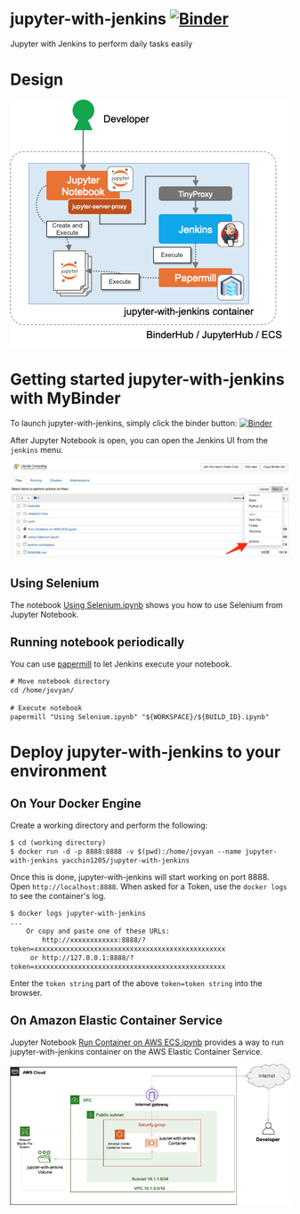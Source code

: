 # jupyter-with-jenkins [![Binder](https://mybinder.org/badge_logo.svg)](https://mybinder.org/v2/gh/yacchin1205/jupyter-with-jenkins/master?urlpath=tree)
Jupyter with Jenkins to perform daily tasks easily

# Design

![Design](images/design.png)

# Getting started jupyter-with-jenkins with MyBinder

To launch jupyter-with-jenkins, simply click the binder button:
[![Binder](https://mybinder.org/badge_logo.svg)](https://mybinder.org/v2/gh/yacchin1205/jupyter-with-jenkins/master?urlpath=tree)

After Jupyter Notebook is open, you can open the Jenkins UI from the `jenkins` menu.

![jenkins button](images/jenkins.png)

## Using Selenium

The notebook [Using Selenium.ipynb](Using%20Selenium.ipynb) shows you how to use Selenium from Jupyter Notebook.

## Running notebook periodically

You can use [papermill](https://github.com/nteract/papermill) to let Jenkins execute your notebook.

```
# Move notebook directory
cd /home/jovyan/

# Execute notebook
papermill "Using Selenium.ipynb" "${WORKSPACE}/${BUILD_ID}.ipynb"
```

# Deploy jupyter-with-jenkins to your environment

## On Your Docker Engine

Create a working directory and perform the following:

```
$ cd (working directory)
$ docker run -d -p 8888:8888 -v $(pwd):/home/jovyan --name jupyter-with-jenkins yacchin1205/jupyter-with-jenkins
```

Once this is done, jupyter-with-jenkins will start working on port 8888. Open `http://localhost:8888`.
When asked for a Token, use the `docker logs` to see the container's log.

```
$ docker logs jupyter-with-jenkins
...
    Or copy and paste one of these URLs:
        http://xxxxxxxxxxxx:8888/?token=xxxxxxxxxxxxxxxxxxxxxxxxxxxxxxxxxxxxxxxxxxxxxxxx
     or http://127.0.0.1:8888/?token=xxxxxxxxxxxxxxxxxxxxxxxxxxxxxxxxxxxxxxxxxxxxxxxx
```

Enter the `token string` part of the above `token=token string` into the browser.


## On Amazon Elastic Container Service

Jupyter Notebook [Run Container on AWS ECS.ipynb](Run%20Container%20on%20AWS%20ECS.ipynb) provides a way to run jupyter-with-jenkins container on the AWS Elastic Container Service.

![ECS](images/ecs.png)
